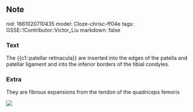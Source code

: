 ## Note
nid: 1661020710435
model: Cloze-chrisc-ff04e
tags: GSSE::!Contributor::Victor_Liu
markdown: false

### Text
The {{c1::patellar retinacula}} are inserted into the edges of the patella and patellar ligament and into the inferior borders of the tibial condyles.

### Extra
They are fibrous expansions from the tendon of the quadriceps
femoris
<div><img src="2.jpg"></div>
